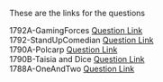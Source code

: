 These are the links for the questions

1792A-GamingForces [Question Link](https://codeforces.com/problemset/problem/1792/A)<br>
1792-StandUpComedian [Question Link](https://codeforces.com/problemset/problem/1792/B)<br>
1790A-Polcarp [Question Link](https://codeforces.com/problemset/problem/1790/A)<br>
1790B-Taisia and Dice [Question Link](https://codeforces.com/problemset/problem/1790/B)<br>
1788A-OneAndTwo [Question Link](https://codeforces.com/problemset/problem/1788/A)